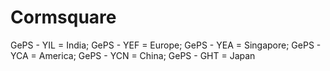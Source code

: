 # Cormsquare
GePS - YIL = India; GePS - YEF = Europe; GePS - YEA = Singapore; GePS - YCA = America; GePS - YCN = China; GePS - GHT = Japan
